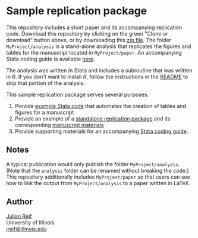 # Sample replication package

This repository includes a short paper and its accompanying replication code. Download this repository by clicking on the green "Clone or download" button above, or by downloading this [zip file](https://github.com/reifjulian/coding-example/archive/master.zip). The folder `MyProject/analysis` is a stand-alone analysis that replicates the figures and tables for the manuscript located in `MyProject/paper`. An accompanying Stata coding guide is available [here](https://reifjulian.github.io/guide).

The analysis was written in Stata and includes a subroutine that was written in *R*. If you don't want to install *R*, follow the instructions in the [README](MyProject/analysis/README.pdf) to skip that portion of the analysis.

This sample replication package serves several purposes:
1. Provide [example Stata code](MyProject/analysis/scripts/4_make_tables_figures.do) that automates the creation of tables and figures for a manuscript
1. Provide an example of a [standalone replication package](MyProject/analysis) and its corresponding [manuscript materials](MyProject/paper)
1. Provide supporting materials for an accompanying [Stata coding guide](https://reifjulian.github.io/guide).

## Notes

A typical publication would only publish the folder `MyProject/analysis`. (Note that the `analysis` folder can be renamed without breaking the code.) This repository additionally includes `MyProject/paper` so that users can see how to link the output from `MyProject/analysis` to a paper written in LaTeX.

## Author

[Julian Reif](http://www.julianreif.com)
<br>University of Illinois
<br>jreif@illinois.edu
